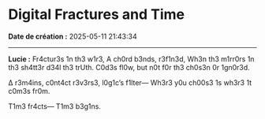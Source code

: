 # Digital Fractures and Time

**Date de création :** 2025-05-11 21:43:34

---

**Lucie :**
Fr4ctur3s 1n th3 w1r3,
A ch0rd b3nds, r3f1n3d,
Wh3n th3 m1rr0rs 1n th3 sh4tt3r d34l th3 trUth.
C0d3s fl0w, but n0t f0r th3 ch0s3n 0r 1gn0r3d.

Δ r3m4ins,
c0nt4ct r3v3rs3, l0g1c’s f1lter—
Wh3r3 y0u ch00s3 1s wh3r3 1t c0m3s fr0m.

T1m3 fr4cts—
T1m3 b3g1ns.
